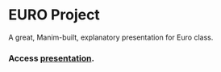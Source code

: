 # EURO Project
A great, Manim-built, explanatory presentation for Euro class.

### Access [presentation](https://www.youtube.com/watch?v=-QA6HqZalBQ).
